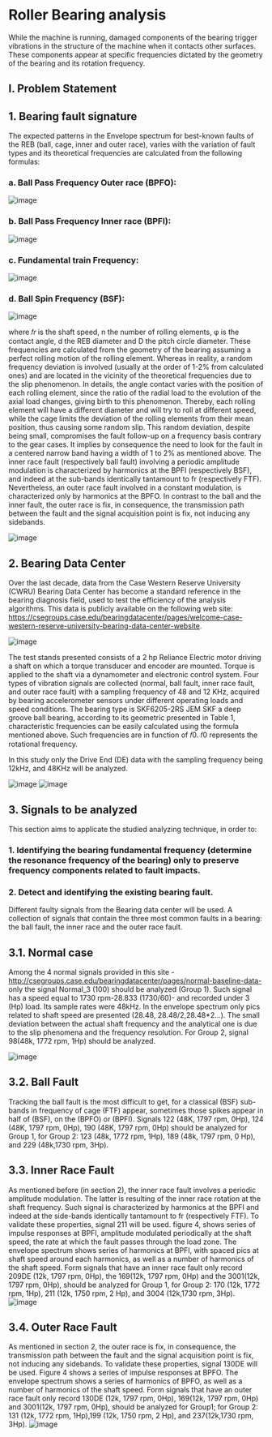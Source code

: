 # Roller Bearing analysis
While the machine is running, damaged components of the bearing trigger vibrations in the structure of the machine when it contacts other surfaces. These components appear at specific frequencies dictated by the geometry of the bearing and its rotation frequency.

## I. Problem Statement

## 1. Bearing fault signature
The expected patterns in the Envelope spectrum for best-known faults of the REB (ball, cage, inner and outer race), varies with the variation of fault types and its theoretical frequencies are calculated from the following formulas:
### a. Ball Pass Frequency Outer race (BPFO):
![image](https://user-images.githubusercontent.com/36966005/159518767-3f479643-83e2-4e9a-87f2-926e7034ec8d.png)
### b. Ball Pass Frequency Inner race (BPFI):
![image](https://user-images.githubusercontent.com/36966005/159518830-bd594e3b-294a-4d71-b0ae-d5d385de31fd.png)
### c. Fundamental train Frequency:
![image](https://user-images.githubusercontent.com/36966005/159518891-bae3798f-0818-43c2-9fb9-a0b600dc7aad.png)
### d. Ball Spin Frequency (BSF):
![image](https://user-images.githubusercontent.com/36966005/159518935-7b9b1f80-6470-4379-a4ec-d2c79f85f81a.png)

where 𝑓𝑟 is the shaft speed, n the number of rolling elements, φ is the contact angle, d the REB diameter and D the pitch circle diameter. 
These frequencies are calculated from the geometry of the bearing assuming a perfect rolling motion of the rolling element. Whereas in reality, a random frequency deviation is involved (usually at the order of 1-2% from calculated ones) and are located in the vicinity of the theoretical frequencies due to the slip phenomenon. In details, the angle contact varies with the position of each rolling element, since the ratio of the radial load to the evolution of the axial load changes, giving birth to this phenomenon. Thereby, each rolling element will have a different diameter and will try to roll at different speed, while the cage limits the deviation of the rolling elements from their mean position, thus causing some random slip. This random deviation, despite being small, compromises the fault follow-up on a frequency basis contrary to the gear cases. It implies by consequence the need to look for the fault in a centered narrow band having a width of 1 to 2% as mentioned above. 
The inner race fault (respectively ball fault) involving a periodic amplitude modulation is characterized by harmonics at the BPFI (respectively BSF), and indeed at the sub-bands identically tantamount to fr (respectively FTF). Nevertheless, an outer race fault involved in a constant modulation, is characterized only by harmonics at the BPFO. In contrast to the ball and the inner fault, the outer race is fix, in consequence, the transmission path between the fault and the signal acquisition point is fix, not inducing any sidebands.

![image](https://user-images.githubusercontent.com/36966005/159519274-643fc253-5bf3-4aa1-87c4-ecc0d3d648c9.png)

## 2. Bearing Data Center
Over the last decade, data from the Case Western Reserve University (CWRU) Bearing Data Center has become a standard reference in the bearing diagnosis field, used to test the efficiency of the analysis algorithms. This data is publicly available on the following web site:  https://csegroups.case.edu/bearingdatacenter/pages/welcome-case-western-reserve-university-bearing-data-center-website.

![image](https://user-images.githubusercontent.com/36966005/159519516-322a35cc-5250-4b87-829e-a5ff5f7be553.png)

The test stands presented consists of a 2 hp Reliance Electric motor driving a shaft on which a torque transducer and encoder are mounted. Torque is applied to the shaft via a dynamometer and electronic control system. Four types of vibration signals are collected (normal, ball fault, inner race fault, and outer race fault) with a sampling frequency of 48 and 12 KHz, acquired by bearing accelerometer sensors under different operating loads and speed conditions. The bearing type is SKF6205-2RS JEM SKF a deep groove ball bearing, according to its geometric presented in Table 1, characteristic frequencies can be easily calculated using the formula mentioned above. Such frequencies are in function of 𝑓0. 𝑓0 represents the rotational frequency. 

In this study only the Drive End (DE) data with the sampling frequency being 12kHz, and 48KHz will be analyzed.

![image](https://user-images.githubusercontent.com/36966005/159519890-bb741423-8155-4def-9688-a0077b5b22fe.png)
![image](https://user-images.githubusercontent.com/36966005/159520044-3ffaa608-6fcd-4bfb-ba20-fd9c23b76af7.png)

## 3. Signals to be analyzed
This section aims to applicate the studied analyzing technique, in order to:

  ###  1. Identifying the bearing fundamental frequency (determine the resonance frequency of the bearing) only to preserve frequency components related to fault impacts.
  ###  2. Detect and identifying the existing bearing fault.
  
 Different faulty signals from the Bearing data center will be used. A collection of signals that contain the three most common faults in a bearing: the ball fault, the inner race and the outer race fault.
 ## 3.1. Normal case 
Among the 4 normal signals provided in this site -http://csegroups.case.edu/bearingdatacenter/pages/normal-baseline-data- only the signal Normal_3 (100) should be analyzed (Group 1). Such signal has a speed equal to 1730 rpm-28.833 (1730/60)- and recorded under 3 (Hp) load. Its sample rates were 48kHz. In the envelope spectrum only pics related to shaft speed are presented (28.48, 28.48/2,28.48*2…). The small deviation between the actual shaft frequency and the analytical one is due to the slip phenomena and the frequency resolution. For Group 2, signal 98(48k, 1772 rpm, 1Hp) should be analyzed.

![image](https://user-images.githubusercontent.com/36966005/159520518-10062962-6167-4d38-a1d6-e97db90539bc.png)

 ## 3.2. Ball Fault 
Tracking the ball fault is the most difficult to get, for a classical (BSF) sub-bands in frequency of cage (FTF) appear, sometimes those spikes appear in half of (BSF), on the (BPFO) or (BPFI). Signals 122 (48K, 1797 rpm, 0Hp), 124 (48K, 1797 rpm, 0Hp), 190 (48K, 1797 rpm, 0Hp) should be analyzed for Group 1, for Group 2: 123 (48k, 1772 rpm, 1Hp), 189 (48k, 1797 rpm, 0 Hp), and 229 (48k,1730 rpm, 3Hp).
 ## 3.3. Inner Race Fault 
As mentioned before (in section 2), the inner race fault involves a periodic amplitude modulation. The latter is resulting of the inner race rotation at the shaft frequency. Such signal is characterized by harmonics at the BPFI and indeed at the side-bands identically tantamount to fr (respectively FTF).
To validate these properties, signal 211 will be used. figure 4, shows series of impulse responses at BPFI, amplitude modulated periodically at the shaft speed, the rate at which the fault passes through the load zone. The envelope spectrum shows series of harmonics at BPFI, with spaced pics at shaft speed around each harmonics, as well as a number of harmonics of the shaft speed. 
Form signals that have an inner race fault only record 209DE (12k, 1797 rpm, 0Hp), the 169(12k, 1797 rpm, 0Hp) and the 3001(12k, 1797 rpm, 0Hp), should be analyzed for Group 1, for Group 2: 170 (12k, 1772 rpm, 1Hp), 211 (12k, 1750 rpm, 2 Hp), and 3004 (12k,1730 rpm, 3Hp).
    ![image](https://user-images.githubusercontent.com/36966005/159521078-7e081db5-ab43-46a3-b626-5d4468926075.png)

    
 ## 3.4. Outer Race Fault
As mentioned in section 2, the outer race is fix, in consequence, the transmission path between the fault and the signal acquisition point is fix, not inducing any sidebands.
To validate these properties, signal 130DE will be used. Figure 4 shows a series of impulse responses at BPFO. The envelope spectrum shows a series of harmonics of BPFO, as well as a number of harmonics of the shaft speed. 
    Form signals that have an outer race fault only record 130DE (12k, 1797 rpm, 0Hp), 169(12k, 1797 rpm, 0Hp) and 3001(12k, 1797 rpm, 0Hp), should be analyzed for Group1; for Group 2: 131 (12k, 1772 rpm, 1Hp),199 (12k, 1750 rpm, 2 Hp), and 237(12k,1730 rpm, 3Hp).
    ![image](https://user-images.githubusercontent.com/36966005/159521125-2689ac87-54a1-4220-a169-7ea230bd78ed.png)


